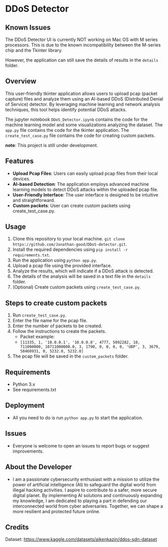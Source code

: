 # DDoS Detector

## Known Issues
The DDoS Detector UI is currently NOT working on Mac OS with M series processors. This is due to the known incompatibility between the M-series chip and the Tkinter library.

However, the application can still save the details of results in the `details` folder. 

## Overview

This user-friendly tkinter application allows users to upload pcap (packet capture) files and analyze them using an AI-based DDoS (Distributed Denial of Service) detector. By leveraging machine learning and network analysis techniques, this tool helps identify potential DDoS attacks.

The jupyter notebook `DDoS_Detector.ipynb` contains the code for the machine learning model and some visualizations analyzing the dataset. The `app.py` file contains the code for the tkinter application. The `create_test_case.py` file contains the code for creating custom packets.

**note**: This project is still under development.

## Features

- **Upload Pcap Files**: Users can easily upload pcap files from their local devices.
- **AI-based Detection**: The application employs advanced machine learning models to detect DDoS attacks within the uploaded pcap file.
- **User-Friendly Interface**: The user interface is designed to be intuitive and straightforward.
- **Custom packets**: User can create custom packets using create_test_case.py.

## Usage

1. Clone this repository to your local machine. `git clone https://github.com/Jonathan-good/DDoS-detector.git`.
2. Install the required dependencies using `pip install -r requirements.txt`.
3. Run the application using `python app.py`.
4. Upload a pcap file using the provided interface.
5. Analyze the results, which will indicate if a DDoS attack is detected.
6. The details of the analysis will be saved in a text file in the `details` folder.
7. (Optional) Create custom packets using `create_test_case.py`.

## Steps to create custom packets

1. Run `create_test_case.py`.
2. Enter the file name for the pcap file.
3. Enter the number of packets to be created.
4. Follow the instructions to create the packets.
   * Packet example:
   * `[11335, 1, '10.0.0.1', '10.0.0.8', 4777, 5092282, 10, 711000000,
        10711000000.0, 3, 1790, 0, 0, 0, 0, 'UDP', 3, 3679, 58460931, 0,
        5232.0, 5232.0]`
5. The pcap file will be saved in the `custom_packets` folder.

## Requirements

- Python 3.x
- See requirements.txt

## Deployment

- All you need to do is run `python app.py` to start the application.

## Issues

- Everyone is welcome to open an issues to report bugs or suggest improvements.

## About the Developer

- I am a passionate cybersecurity enthusiast with a mission to utilize the power of artificial intelligence (AI) to safeguard the digital world from illegal hacking activities. I aspire to contribute to a safer, more secure digital planet. By implementing AI solutions and continuously expanding my knowledge, I am dedicated to playing a part in defending our interconnected world from cyber adversaries. Together, we can shape a more resilient and protected future online.

## Credits

Dataset: https://www.kaggle.com/datasets/aikenkazin/ddos-sdn-dataset